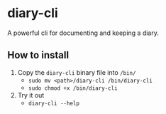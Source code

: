 # diary-cli
A powerful cli for documenting and keeping a diary.

## How to install
1. Copy the `diary-cli` binary file into `/bin/`
    - `sudo mv <path>/diary-cli /bin/diary-cli`
    - `sudo chmod +x /bin/diary-cli`
2. Try it out
    - `diary-cli --help`
